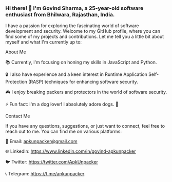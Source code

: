 ### Hi there! 👋 I'm Govind Sharma, a 25-year-old software enthusiast from Bhilwara, Rajasthan, India. 
I have a passion for exploring the fascinating world of software development and security. 
Welcome to my GitHub profile, where you can find some of my projects and contributions. Let me tell you a little bit about myself and what I'm currently up to:

About Me

📚 Currently, I'm focusing on honing my skills in JavaScript and Python.

🔒 I also have experience and a keen interest in Runtime Application Self-Protection (RASP) techniques for enhancing software security.

🎮 I enjoy breaking packers and protectors in the world of software security.

⚡ Fun fact: I'm a dog lover! I absolutely adore dogs. 🐶

Contact Me

If you have any questions, suggestions, or just want to connect, feel free to reach out to me. You can find me on various platforms:

📧 Email: apkunpacker@gmail.com

🌐 LinkedIn: https://www.linkedin.com/in/govind-apkunpacker

🐦 Twitter: https://twitter.com/ApkUnpacker

📞 Telegram: https://t.me/apkunpacker












